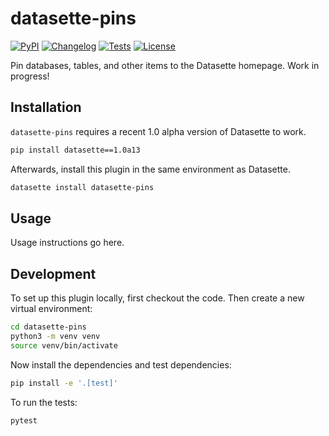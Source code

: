 # datasette-pins

[![PyPI](https://img.shields.io/pypi/v/datasette-pins.svg)](https://pypi.org/project/datasette-pins/)
[![Changelog](https://img.shields.io/github/v/release/datasette/datasette-pins?include_prereleases&label=changelog)](https://github.com/datasette/datasette-pins/releases)
[![Tests](https://github.com/datasette/datasette-pins/actions/workflows/test.yml/badge.svg)](https://github.com/datasette/datasette-pins/actions/workflows/test.yml)
[![License](https://img.shields.io/badge/license-Apache%202.0-blue.svg)](https://github.com/datasette/datasette-pins/blob/main/LICENSE)

Pin databases, tables, and other items to the Datasette homepage. Work in
progress!

## Installation

`datasette-pins` requires a recent 1.0 alpha version of Datasette to work.

```bash
pip install datasette==1.0a13
```

Afterwards, install this plugin in the same environment as Datasette.

```bash
datasette install datasette-pins
```

## Usage

Usage instructions go here.

## Development

To set up this plugin locally, first checkout the code. Then create a new
virtual environment:

```bash
cd datasette-pins
python3 -m venv venv
source venv/bin/activate
```

Now install the dependencies and test dependencies:

```bash
pip install -e '.[test]'
```

To run the tests:

```bash
pytest
```
